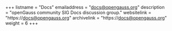 +++
listname = "Docs"
emailaddress = "docs@opengauss.org"
description = "openGauss community SIG Docs discussion group."
websitelink = "https://docs@opengauss.org"
archivelink = "https://docs@opengauss.org"
weight =  6
+++